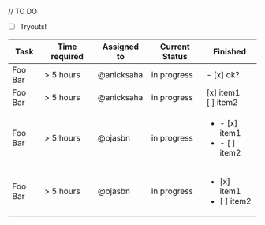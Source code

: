 
// TO DO

- [ ] Tryouts! 


| Task    | Time required | Assigned to   | Current Status | Finished | 
|---------|---------------|---------------|----------------|-----------|
| Foo Bar | > 5 hours  | @anicksaha | in progress | - [x] ok?
| Foo Bar | > 5 hours  | @anicksaha | in progress | [x] item1<br/>[ ] item2
| Foo Bar | > 5 hours  | @ojasbn | in progress | <ul><li>- [x] item1</li><li>- [ ] item2</li></ul>
| Foo Bar | > 5 hours  | @ojasbn | in progress | <ul><li>[x] item1</li><li>[ ] item2</li></ul>

